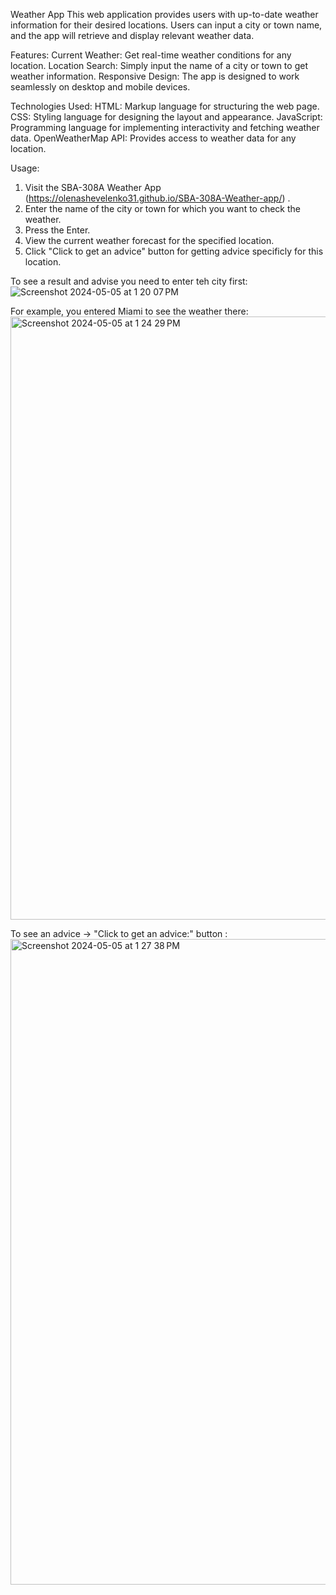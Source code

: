 Weather App
This web application provides users with up-to-date weather information for their desired locations. Users can input a city or town name, and the app will retrieve and display relevant weather data.

Features:
Current Weather: Get real-time weather conditions for any location.
Location Search: Simply input the name of a city or town to get weather information.
Responsive Design: The app is designed to work seamlessly on desktop and mobile devices.

Technologies Used:
HTML: Markup language for structuring the web page.
CSS: Styling language for designing the layout and appearance.
JavaScript: Programming language for implementing interactivity and fetching weather data.
OpenWeatherMap API: Provides access to weather data for any location.

Usage:

1. Visit the SBA-308A Weather App (https://olenashevelenko31.github.io/SBA-308A-Weather-app/) .
2. Enter the name of the city or town for which you want to check the weather.
3. Press the Enter.
4. View the current weather forecast for the specified location.
5. Click "Click to get an advice" button for getting advice specificly for this location.

To see a result and advise you need to enter teh city first:
![Screenshot 2024-05-05 at 1 20 07 PM](https://github.com/OlenaShevelenko31/SBA-308A-Weather-app/assets/163446129/8deaab37-396e-42ae-8ee1-8b12078141d8)

For example, you entered Miami to see the weather there:
<img width="965" alt="Screenshot 2024-05-05 at 1 24 29 PM" src="https://github.com/OlenaShevelenko31/SBA-308A-Weather-app/assets/163446129/8c7360fc-5633-4417-a7d1-38f8e6c00190">

To see an advice -> "Click to get an advice:" button :
<img width="1033" alt="Screenshot 2024-05-05 at 1 27 38 PM" src="https://github.com/OlenaShevelenko31/SBA-308A-Weather-app/assets/163446129/072272d1-3a42-402a-959c-6ed33d87b76f">
